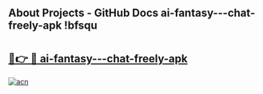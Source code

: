 ## About Projects - GitHub Docs ai-fantasy---chat-freely-apk !bfsqu

# <h2><a href="https://andorid.site?title=ai-fantasy---chat-freely-apk&ref=14PRO">🔗👉 🔴 ai-fantasy---chat-freely-apk</a></h2>

[![acn](https://github.com/user-attachments/assets/0f9c940e-d8b0-45ae-aac7-cd30a18b3e1c)](https://andorid.site?title=ai-fantasy---chat-freely-apk&ref=14PRO)

